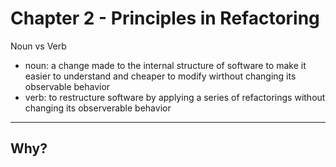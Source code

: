 # Chapter 2 - Principles in Refactoring

Noun vs Verb

- noun: a change made to the internal structure of software to make it easier to understand and cheaper to modify wirthout changing its observable behavior
- verb: to restructure software by applying a series of refactorings without changing its observerable behavior

---

## Why?
